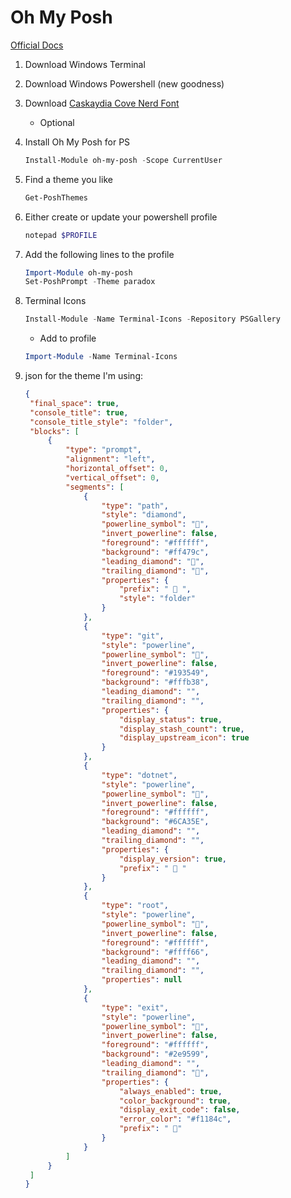 # Oh My Posh

[Official Docs](https://docs.microsoft.com/en-us/windows/terminal/tutorials/custom-prompt-setup)

1. Download Windows Terminal
1. Download Windows Powershell (new goodness)
1. Download [Caskaydia Cove Nerd Font](https://github.com/ryanoasis/nerd-fonts/releases/download/v2.1.0/CascadiaCode.zip?WT.mc_id=-blog-scottha)
   - Optional
1. Install Oh My Posh for PS
   ```ps1
   Install-Module oh-my-posh -Scope CurrentUser
   ```
1. Find a theme you like
   ```ps1
   Get-PoshThemes
   ```
1. Either create or update your powershell profile
   ```ps1
   notepad $PROFILE
   ```
1. Add the following lines to the profile
   ```ps1
   Import-Module oh-my-posh
   Set-PoshPrompt -Theme paradox
   ```
1. Terminal Icons
   ```ps1
   Install-Module -Name Terminal-Icons -Repository PSGallery
   ```
   - Add to profile
   ```ps1
   Import-Module -Name Terminal-Icons
   ```
3. json for the theme I'm using:

   ```json
   {
   	"final_space": true,
   	"console_title": true,
   	"console_title_style": "folder",
   	"blocks": [
   		{
   			"type": "prompt",
   			"alignment": "left",
   			"horizontal_offset": 0,
   			"vertical_offset": 0,
   			"segments": [
   				{
   					"type": "path",
   					"style": "diamond",
   					"powerline_symbol": "",
   					"invert_powerline": false,
   					"foreground": "#ffffff",
   					"background": "#ff479c",
   					"leading_diamond": "",
   					"trailing_diamond": "",
   					"properties": {
   						"prefix": "  ",
   						"style": "folder"
   					}
   				},
   				{
   					"type": "git",
   					"style": "powerline",
   					"powerline_symbol": "",
   					"invert_powerline": false,
   					"foreground": "#193549",
   					"background": "#fffb38",
   					"leading_diamond": "",
   					"trailing_diamond": "",
   					"properties": {
   						"display_status": true,
   						"display_stash_count": true,
   						"display_upstream_icon": true
   					}
   				},
   				{
   					"type": "dotnet",
   					"style": "powerline",
   					"powerline_symbol": "",
   					"invert_powerline": false,
   					"foreground": "#ffffff",
   					"background": "#6CA35E",
   					"leading_diamond": "",
   					"trailing_diamond": "",
   					"properties": {
   						"display_version": true,
   						"prefix": "  "
   					}
   				},
   				{
   					"type": "root",
   					"style": "powerline",
   					"powerline_symbol": "",
   					"invert_powerline": false,
   					"foreground": "#ffffff",
   					"background": "#ffff66",
   					"leading_diamond": "",
   					"trailing_diamond": "",
   					"properties": null
   				},
   				{
   					"type": "exit",
   					"style": "powerline",
   					"powerline_symbol": "",
   					"invert_powerline": false,
   					"foreground": "#ffffff",
   					"background": "#2e9599",
   					"leading_diamond": "",
   					"trailing_diamond": "",
   					"properties": {
   						"always_enabled": true,
   						"color_background": true,
   						"display_exit_code": false,
   						"error_color": "#f1184c",
   						"prefix": " "
   					}
   				}
   			]
   		}
   	]
   }
   ```
